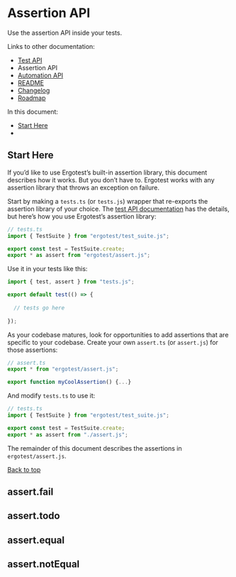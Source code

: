 # Assertion API

Use the assertion API inside your tests.


Links to other documentation:

* [Test API](test_api.md)
* Assertion API
* [Automation API](automation_api.md)
* [README](../README.md)
* [Changelog](../CHANGELOG.md)
* [Roadmap](../ROADMAP.md)

In this document:

* [Start Here](#start-here)
* 

## Start Here

If you’d like to use Ergotest’s built-in assertion library, this document describes how it works. But you don’t have to. Ergotest works with any assertion library that throws an exception on failure.

Start by making a `tests.ts` (or `tests.js`) wrapper that re-exports the assertion library of your choice. The [test API documentation](test_api.md) has the details, but here’s how you use Ergotest’s assertion library:

```typescript
// tests.ts
import { TestSuite } from "ergotest/test_suite.js";

export const test = TestSuite.create;
export * as assert from "ergotest/assert.js";
```

Use it in your tests like this:

```typescript
import { test, assert } from "tests.js";

export default test(() => {
  
  // tests go here
  
});
```

As your codebase matures, look for opportunities to add assertions that are specific to your codebase. Create your own `assert.ts` (or `assert.js`) for those assertions:

```typescript
// assert.ts
export * from "ergotest/assert.js";

export function myCoolAssertion() {...}
```

And modify `tests.ts` to use it:

```typescript
// tests.ts
import { TestSuite } from "ergotest/test_suite.js";

export const test = TestSuite.create;
export * as assert from "./assert.js";
```

The remainder of this document describes the assertions in `ergotest/assert.js`.

[Back to top](#assertion-api)


## assert.fail
## assert.todo
## assert.equal
## assert.notEqual